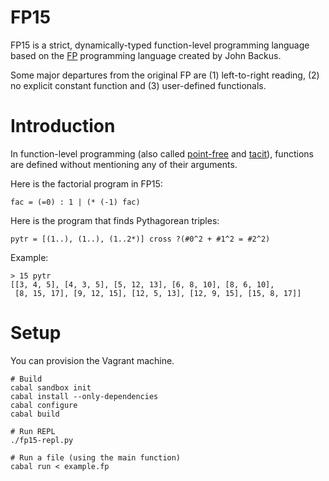 FP15
====
FP15 is a strict, dynamically-typed function-level programming language based on
the [FP][FP] programming language created by John Backus.

Some major departures from the original FP are (1) left-to-right reading, (2) no
explicit constant function and (3) user-defined functionals.

Introduction
============
In function-level programming (also called [point-free][pointfree] and
[tacit][tacit]), functions are defined without mentioning any of their
arguments.

Here is the factorial program in FP15:

```fp15
fac = (=0) : 1 | (* (-1) fac)
```

Here is the program that finds Pythagorean triples:

```fp15
pytr = [(1..), (1..), (1..2*)] cross ?(#0^2 + #1^2 = #2^2)
```

Example:
```
> 15 pytr
[[3, 4, 5], [4, 3, 5], [5, 12, 13], [6, 8, 10], [8, 6, 10],
 [8, 15, 17], [9, 12, 15], [12, 5, 13], [12, 9, 15], [15, 8, 17]]
```

Setup
=====
You can provision the Vagrant machine.

```
# Build
cabal sandbox init
cabal install --only-dependencies
cabal configure
cabal build

# Run REPL
./fp15-repl.py

# Run a file (using the main function)
cabal run < example.fp
```


[FP]: https://en.wikipedia.org/wiki/FP_%28programming_language%29
[pointfree]: https://wiki.haskell.org/Pointfree
[tacit]: https://en.wikipedia.org/wiki/Tacit_programming

